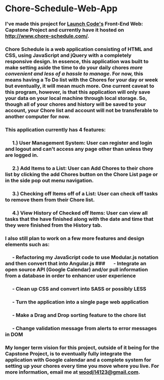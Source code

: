 # Chore-Schedule-Web-App

### I've made this project for [Launch Code's](https://www.launchcode.org) Front-End Web: Capstone Project and currently have it hosted on http://www.chore-schedule.com/.

### __Chore Schedule__ is a web application consisting of __HTML and CSS__, using __JavaScript and jQuery__ with a __completely responsive design__.  In essence, this application was built to make setting aside the time to do your daily chores _more convenient and less of a hassle to manage_.  For now, this means having a To Do list with the Chores for your day or week but eventually, it will mean much more.  One current caveat to this program, however, is that this application will only save your data on your local machine through __local storage__.  So, though all of your chores and history will be saved to your account, your Chore list and account will not be transferable to another computer for now. 


### This application currently has 4 features:  
### &nbsp;&nbsp;&nbsp;&nbsp;&nbsp;&nbsp;1.) User Management System: User can register and login and logout and can't access any page other than unless they are logged in.  
### &nbsp;&nbsp;&nbsp;&nbsp;&nbsp;&nbsp;2.) Add Items to a List: User can Add Chores to their chore list by clicking the add Chores button on the Chore List page or in the side pop out menu navigation.  
### &nbsp;&nbsp;&nbsp;&nbsp;&nbsp;&nbsp;3.) Checking off Items off of a List:  User can check off tasks to remove them from their Chore list.  
### &nbsp;&nbsp;&nbsp;&nbsp;&nbsp;&nbsp;4.) View History of Checked off Items: User can view all tasks that the have finished along with the date and time that they were finished from the History tab.


### I also still plan to work on a few more features and design elements such as:  
### &nbsp;&nbsp;&nbsp;&nbsp;&nbsp;&nbsp;\- Refactoring my JavaScript code to use Modular.js notation and then convert that into Angular.js  ### &nbsp;&nbsp;&nbsp;&nbsp;&nbsp;&nbsp;\- Integrate an open source API (Google Calendar) and/or pull information from a database in order to enhancer user experience       
### &nbsp;&nbsp;&nbsp;&nbsp;&nbsp;&nbsp;\- Clean up CSS and convert into SASS or possibly LESS      
### &nbsp;&nbsp;&nbsp;&nbsp;&nbsp;&nbsp;\- Turn the application into a single page web application      
### &nbsp;&nbsp;&nbsp;&nbsp;&nbsp;&nbsp;\- Make a Drag and Drop sorting feature to the chore list      
### &nbsp;&nbsp;&nbsp;&nbsp;&nbsp;&nbsp;\- Change validation message from alerts to error messages in DOM   

### My longer term vision for this project, outside of it being for the Capstone Project, is to eventually fully integrate the application with Google calendar and a complete system for setting up your chores every time you move where you live. For more information, email me at woodj14123@gmail.com.
